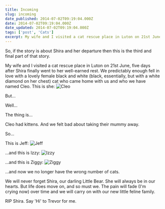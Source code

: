 ```yaml
---
title: Incoming
slug: incoming
date_published: 2014-07-02T09:19:04.000Z
date: 2014-07-02T09:19:04.000Z
date_updated: 2014-07-02T09:19:04.000Z
tags: ['post', 'Cats']
excerpt: My wife and I visited a cat rescue place in Luton on 21st June
---
```


So, if the story is about Shira and her departure then this is the third and final part of that story.

My wife and I visited a cat rescue place in Luton on 21st June, five days after Shira finally went to her well-earned rest. We predictably enough fell in love with a lovely female black and white (black, essentially, but with a white diamond on her chest) cat who came home with us and who we have named Cleo. This is she:
![Cleo](/public/images/2014/Jul/IMG_3020.JPG)

But...

Well...

The thing is...

Cleo had kittens. And we felt bad about taking their mummy away.

So...

This is Jeff:
![Jeff](/public/images/2014/Jul/IMG_3084.JPG)

...and this is Izzy:
![Izzy](/public/images/2014/Jul/IMG_3082.JPG)

...and this is Ziggy:
![Ziggy](/public/images/2014/Jul/IMG_3120.JPG)

...and now we no longer have the wrong number of cats.

We will never forget Shira, our darling Little Bear. She will always be in our hearts. But life does move on, and so must we. The pain will fade (I'm crying now) over time and we will carry on with our new little feline family.

RIP Shira. Say 'Hi' to Trevor for me.
